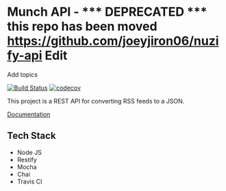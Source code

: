 # Munch API - *** DEPRECATED *** this repo has been moved https://github.com/joeyjiron06/nuzify-api Edit
Add topics


[![Build Status](https://travis-ci.org/joeyjiron06/munch-api.svg?branch=master)](https://travis-ci.org/joeyjiron06/munch-api) [![codecov](https://codecov.io/gh/joeyjiron06/munch-api/branch/master/graph/badge.svg)](https://codecov.io/gh/joeyjiron06/munch-api)

This project is a REST API for converting RSS feeds to a JSON.

[Documentation](https://joeyjiron06.gitbooks.io/munch-api-documentation/content/)


## Tech Stack

- Node JS
- Restify
- Mocha
- Chai
- Travis CI
